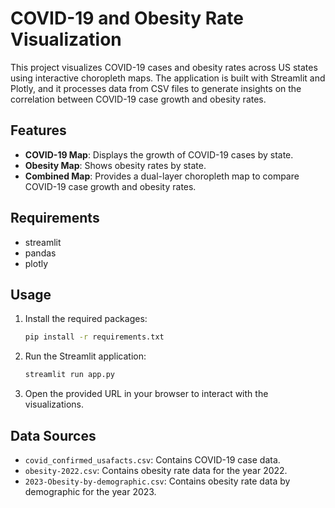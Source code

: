 # COVID-19 and Obesity Rate Visualization

This project visualizes COVID-19 cases and obesity rates across US states using interactive choropleth maps. The application is built with Streamlit and Plotly, and it processes data from CSV files to generate insights on the correlation between COVID-19 case growth and obesity rates.

## Features

- **COVID-19 Map**: Displays the growth of COVID-19 cases by state.
- **Obesity Map**: Shows obesity rates by state.
- **Combined Map**: Provides a dual-layer choropleth map to compare COVID-19 case growth and obesity rates.

## Requirements

- streamlit
- pandas
- plotly

## Usage

1. Install the required packages:
    ```sh
    pip install -r requirements.txt
    ```

2. Run the Streamlit application:
    ```sh
    streamlit run app.py
    ```

3. Open the provided URL in your browser to interact with the visualizations.

## Data Sources

- `covid_confirmed_usafacts.csv`: Contains COVID-19 case data.
- `obesity-2022.csv`: Contains obesity rate data for the year 2022.
- `2023-Obesity-by-demographic.csv`: Contains obesity rate data by demographic for the year 2023.